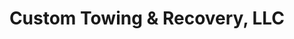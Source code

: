 ---
title: "Custom Towing & Recovery, LLC"
url: /hannibal/custom-towing-and-recovery-llc/
shop: tyres
---